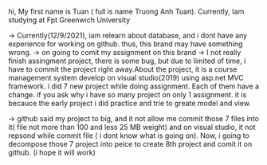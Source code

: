 
<!---
Tuanwot/Tuanwot is a ✨ special ✨ repository because its `README.md` (this file) appears on your GitHub profile.
You can click the Preview link to take a look at your changes.
--->
hi, My first name is Tuan ( full is name Truong Anh Tuan). Currently, Iam studying at Fpt Greenwich University

-> Currently(12/9/2021), iam relearn about database, and i dont have any experience for working on github. thus, this brand may have something wrong.
-> on going to comit my assignment on this brand
-> I not really finish assingment project, there is some bug, but due to limited of time, i have to commit the project right away.About the project, it is a course management system develop on visual studio(2019) using asp.net MVC framework. i did 7 new project while doing assignment. Each of them have a change. if you ask why i have so many project on only 1 assignment. it is becauce the early project i did practice and trie to greate model and view.

-> github said my project to big, and it not allow me commit those 7 files into it( file not more than 100 and less 25 MB weight) and on visual studio, it not repsond while commit file ( i dont know what is going on). Now, i going to decompose those 7 project into peice to create 8th project and comit it on github. (i hope it will work)



